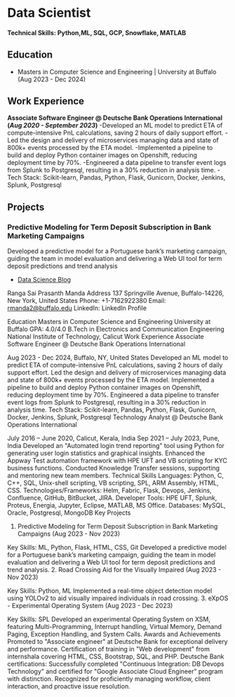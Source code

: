 # Data Scientist

#### Technical Skills: Python,ML, SQL, GCP, Snowflake, MATLAB

## Education
- Masters in Computer Science and Engineering | University at Buffalo (Aug 2023 - Dec 2024)								       		

## Work Experience
**Associate Software Engineer @ Deutsche Bank Operations International (_Aug 2020 - September 2023_)**
-Developed an ML model to predict ETA of compute-intensive PnL calculations, saving 2 hours of daily support effort.
-Led the design and delivery of microservices managing data and state of 800k+ events processed by the ETA model.
-Implemented a pipeline to build and deploy Python container images on Openshift, reducing deployment time by 70%.
-Engineered a data pipeline to transfer event logs from Splunk to Postgresql, resulting in a 30% reduction in analysis time.
-Tech Stack: Scikit-learn, Pandas, Python, Flask, Gunicorn, Docker, Jenkins, Splunk, Postgresql

## Projects
### Predictive Modeling for Term Deposit Subscription in Bank Marketing Campaigns

Developed a predictive model for a Portuguese bank’s marketing campaign, guiding the team in model evaluation and delivering a Web UI tool for term deposit predictions and trend analysis


- [Data Science Blog](https://medium.com/@shawhin)



Ranga Sai Prasanth Manda
Address
137 Springville Avenue, Buffalo-14226, New York, United States
Phone: +1-7162922380
Email: rmanda2@buffalo.edu
LinkedIn: LinkedIn Profile

Education
Masters in Computer Science and Engineering
University at Buffalo
GPA: 4.0/4.0
B.Tech in Electronics and Communication Engineering
National Institute of Technology, Calicut
Work Experience
Associate Software Engineer @ Deutsche Bank Operations International

Aug 2023 - Dec 2024, Buffalo, NY, United States
Developed an ML model to predict ETA of compute-intensive PnL calculations, saving 2 hours of daily support effort.
Led the design and delivery of microservices managing data and state of 800k+ events processed by the ETA model.
Implemented a pipeline to build and deploy Python container images on Openshift, reducing deployment time by 70%.
Engineered a data pipeline to transfer event logs from Splunk to Postgresql, resulting in a 30% reduction in analysis time.
Tech Stack: Scikit-learn, Pandas, Python, Flask, Gunicorn, Docker, Jenkins, Splunk, Postgresql
Technology Analyst @ Deutsche Bank Operations International

July 2016 – June 2020, Calicut, Kerala, India
Sep 2021 – July 2023, Pune, India
Developed an "Automated login trend reporting" tool using Python for generating user login statistics and graphical insights.
Enhanced the Appway Test automation framework with HPE UFT and VB scripting for KYC business functions.
Conducted Knowledge Transfer sessions, supporting and mentoring new team members.
Technical Skills
Languages: Python, C, C++, SQL, Unix-shell scripting, VB scripting, SPL, ARM Assembly, HTML, CSS.
Technologies/Frameworks: Helm, Fabric, Flask, Devops, Jenkins, Confluence, GitHub, BitBucket, JIRA.
Developer Tools: HPE UFT, Splunk, Proteus, Energia, Jupyter, Eclipse, MATLAB, MS Office.
Databases: MySQL, Oracle, Postgresql, MongoDB
Key Projects
1. Predictive Modeling for Term Deposit Subscription in Bank Marketing Campaigns (Aug 2023 - Nov 2023)

Key Skills: ML, Python, Flask, HTML, CSS, Git
Developed a predictive model for a Portuguese bank’s marketing campaign, guiding the team in model evaluation and delivering a Web UI tool for term deposit predictions and trend analysis.
2. Road Crossing Aid for the Visually Impaired (Aug 2023 - Nov 2023)

Key Skills: Python, ML
Implemented a real-time object detection model using YOLOv2 to aid visually impaired individuals in road crossing.
3. eXpOS - Experimental Operating System (Aug 2023 - Dec 2023)

Key Skills: SPL
Developed an experimental Operating System on XSM, featuring Multi-Programming, Interrupt handling, Virtual Memory, Demand Paging, Exception Handling, and System Calls.
Awards and Achievements
Promoted to "Associate engineer" at Deutsche Bank for exceptional delivery and performance.
Certification of training in "Web development" from internshala covering HTML, CSS, Bootstrap, SQL, and PHP.
Deutsche Bank certifications: Successfully completed "Continuous Integration: DB Devops Technology" and certified for "Google Associate Cloud Engineer" program with distinction.
Recognized for proficiently managing workflow, client interaction, and proactive issue resolution.
